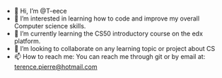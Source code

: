 - 👋 Hi, I’m @T-eece
- 👀 I’m interested in learning how to code and improve my overall Computer science skills.
- 🌱 I’m currently learning the CS50 introductory course on the edx platform.
- 💞️ I’m looking to collaborate on any learning topic or project about CS
- 📫 How to reach me: You can reach me through git or by email at: terence.pierre@hotmail.com

<!---
T-eece/T-eece is a ✨ special ✨ repository because its `README.md` (this file) appears on your GitHub profile.
You can click the Preview link to take a look at your changes.
--->
